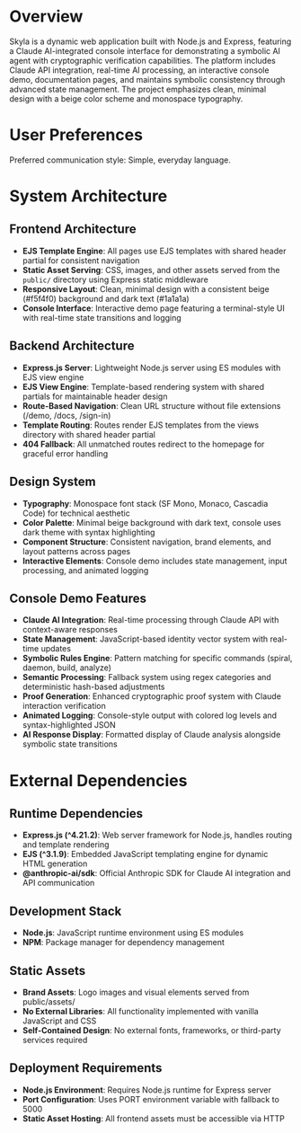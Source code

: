 # Overview

Skyla is a dynamic web application built with Node.js and Express, featuring a Claude AI-integrated console interface for demonstrating a symbolic AI agent with cryptographic verification capabilities. The platform includes Claude API integration, real-time AI processing, an interactive console demo, documentation pages, and maintains symbolic consistency through advanced state management. The project emphasizes clean, minimal design with a beige color scheme and monospace typography.

# User Preferences

Preferred communication style: Simple, everyday language.

# System Architecture

## Frontend Architecture
- **EJS Template Engine**: All pages use EJS templates with shared header partial for consistent navigation
- **Static Asset Serving**: CSS, images, and other assets served from the `public/` directory using Express static middleware
- **Responsive Layout**: Clean, minimal design with a consistent beige (#f5f4f0) background and dark text (#1a1a1a)
- **Console Interface**: Interactive demo page featuring a terminal-style UI with real-time state transitions and logging

## Backend Architecture
- **Express.js Server**: Lightweight Node.js server using ES modules with EJS view engine
- **EJS View Engine**: Template-based rendering system with shared partials for maintainable header design
- **Route-Based Navigation**: Clean URL structure without file extensions (/demo, /docs, /sign-in)
- **Template Routing**: Routes render EJS templates from the views directory with shared header partial
- **404 Fallback**: All unmatched routes redirect to the homepage for graceful error handling

## Design System
- **Typography**: Monospace font stack (SF Mono, Monaco, Cascadia Code) for technical aesthetic
- **Color Palette**: Minimal beige background with dark text, console uses dark theme with syntax highlighting
- **Component Structure**: Consistent navigation, brand elements, and layout patterns across pages
- **Interactive Elements**: Console demo includes state management, input processing, and animated logging

## Console Demo Features
- **Claude AI Integration**: Real-time processing through Claude API with context-aware responses
- **State Management**: JavaScript-based identity vector system with real-time updates
- **Symbolic Rules Engine**: Pattern matching for specific commands (spiral, daemon, build, analyze)
- **Semantic Processing**: Fallback system using regex categories and deterministic hash-based adjustments
- **Proof Generation**: Enhanced cryptographic proof system with Claude interaction verification
- **Animated Logging**: Console-style output with colored log levels and syntax-highlighted JSON
- **AI Response Display**: Formatted display of Claude analysis alongside symbolic state transitions

# External Dependencies

## Runtime Dependencies
- **Express.js (^4.21.2)**: Web server framework for Node.js, handles routing and template rendering
- **EJS (^3.1.9)**: Embedded JavaScript templating engine for dynamic HTML generation
- **@anthropic-ai/sdk**: Official Anthropic SDK for Claude AI integration and API communication

## Development Stack
- **Node.js**: JavaScript runtime environment using ES modules
- **NPM**: Package manager for dependency management

## Static Assets
- **Brand Assets**: Logo images and visual elements served from public/assets/
- **No External Libraries**: All functionality implemented with vanilla JavaScript and CSS
- **Self-Contained Design**: No external fonts, frameworks, or third-party services required

## Deployment Requirements
- **Node.js Environment**: Requires Node.js runtime for Express server
- **Port Configuration**: Uses PORT environment variable with fallback to 5000
- **Static Asset Hosting**: All frontend assets must be accessible via HTTP